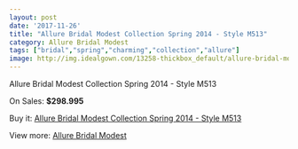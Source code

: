```yaml
---
layout: post
date: '2017-11-26'
title: "Allure Bridal Modest Collection Spring 2014 - Style M513"
category: Allure Bridal Modest
tags: ["bridal","spring","charming","collection","allure"]
image: http://img.idealgown.com/13258-thickbox_default/allure-bridal-modest-collection-spring-2014-style-m513.jpg
---
```

Allure Bridal Modest Collection Spring 2014 - Style M513

On Sales: **$298.995**
<a href="https://www.idealgown.com/en/allure-bridal-modest/5334-allure-bridal-modest-collection-spring-2014-style-m513.html"><amp-img layout="responsive" width="600" height="600" src="//img.idealgown.com/13258-thickbox_default/allure-bridal-modest-collection-spring-2014-style-m513.jpg" alt="Allure Bridal Modest Collection Spring 2014 - Style M513 0" /></a>
<a href="https://www.idealgown.com/en/allure-bridal-modest/5334-allure-bridal-modest-collection-spring-2014-style-m513.html"><amp-img layout="responsive" width="600" height="600" src="//img.idealgown.com/13259-thickbox_default/allure-bridal-modest-collection-spring-2014-style-m513.jpg" alt="Allure Bridal Modest Collection Spring 2014 - Style M513 1" /></a>

Buy it: [Allure Bridal Modest Collection Spring 2014 - Style M513](https://www.idealgown.com/en/allure-bridal-modest/5334-allure-bridal-modest-collection-spring-2014-style-m513.html "Allure Bridal Modest Collection Spring 2014 - Style M513")

View more: [Allure Bridal Modest](https://www.idealgown.com/en/76-allure-bridal-modest "Allure Bridal Modest")